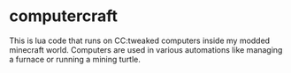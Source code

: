 # computercraft

This is lua code that runs on CC:tweaked computers inside my modded minecraft world. Computers are used in various automations like managing a furnace or running a mining turtle.